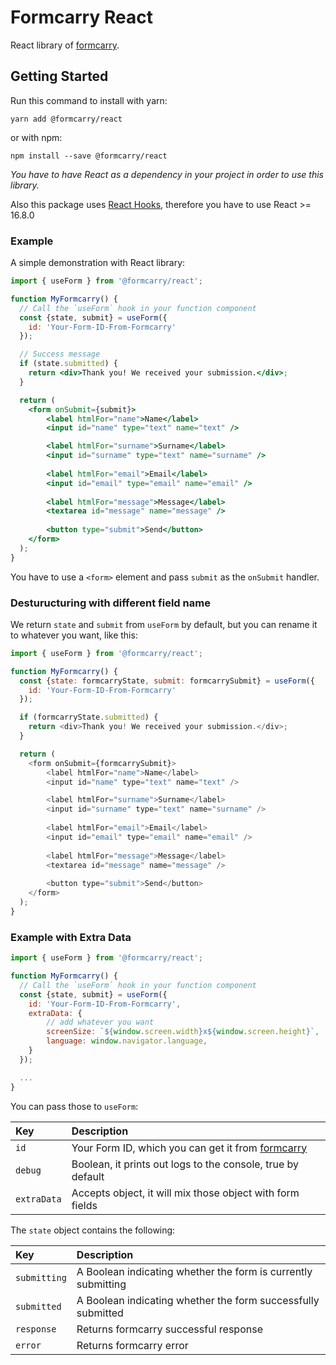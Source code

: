 # Formcarry React

React library of [formcarry](https://formcarry.com).

## Getting Started

Run this command to install with yarn:

```
yarn add @formcarry/react
```

or with npm:

```
npm install --save @formcarry/react
```


*You have to have React as a dependency in your project in order to use this library.*

Also this package uses [React Hooks](https://reactjs.org/docs/hooks-intro.html), therefore you have to use React >= 16.8.0

### Example

A simple demonstration with React library:

```jsx
import { useForm } from '@formcarry/react';

function MyFormcarry() {
  // Call the `useForm` hook in your function component
  const {state, submit} = useForm({
    id: 'Your-Form-ID-From-Formcarry'
  });

  // Success message
  if (state.submitted) {
    return <div>Thank you! We received your submission.</div>;
  }

  return (
    <form onSubmit={submit}>
		<label htmlFor="name">Name</label>
		<input id="name" type="text" name="text" />

		<label htmlFor="surname">Surname</label>
		<input id="surname" type="text" name="surname" />
		
		<label htmlFor="email">Email</label>
		<input id="email" type="email" name="email" />
		
		<label htmlFor="message">Message</label>
		<textarea id="message" name="message" />
		
		<button type="submit">Send</button>
    </form>
  );
}
```
You have to use a `<form>` element and pass `submit` as the `onSubmit` handler.

### Desturucturing with different field name
We return `state` and `submit` from `useForm` by default, but you can rename it to whatever you want, like this:

```js
import { useForm } from '@formcarry/react';

function MyFormcarry() {
  const {state: formcarryState, submit: formcarrySubmit} = useForm({
	id: 'Your-Form-ID-From-Formcarry'
  });

  if (formcarryState.submitted) {
    return <div>Thank you! We received your submission.</div>;
  }

  return (
    <form onSubmit={formcarrySubmit}>
		<label htmlFor="name">Name</label>
		<input id="name" type="text" name="text" />

		<label htmlFor="surname">Surname</label>
		<input id="surname" type="text" name="surname" />
		
		<label htmlFor="email">Email</label>
		<input id="email" type="email" name="email" />
		
		<label htmlFor="message">Message</label>
		<textarea id="message" name="message" />
		
		<button type="submit">Send</button>
    </form>
  );
}
```


### Example with Extra Data

```jsx
import { useForm } from '@formcarry/react';

function MyFormcarry() {
  // Call the `useForm` hook in your function component
  const {state, submit} = useForm({
	id: 'Your-Form-ID-From-Formcarry',
	extraData: {
		// add whatever you want
		screenSize: `${window.screen.width}x${window.screen.height}`,
		language: window.navigator.language,
	}
  });

  ...
}
```


You can pass those to `useForm`:

| Key         	| Description                                                   |
| :-----------	| :------------------------------------------------------------ |
| `id`			| Your Form ID, which you can get it from [formcarry](https://formcarry.com) |
| `debug`		| Boolean, it prints out logs to the console, true by default |
| `extraData`	| Accepts object, it will mix those object with form fields |



The `state` object contains the following:

| Key          | Description                                                   |
| :----------- | :------------------------------------------------------------ |
| `submitting` | A Boolean indicating whether the form is currently submitting |
| `submitted`  | A Boolean indicating whether the form successfully submitted  |
| `response`   | Returns formcarry successful response  |
| `error`      | Returns formcarry error				                    |
